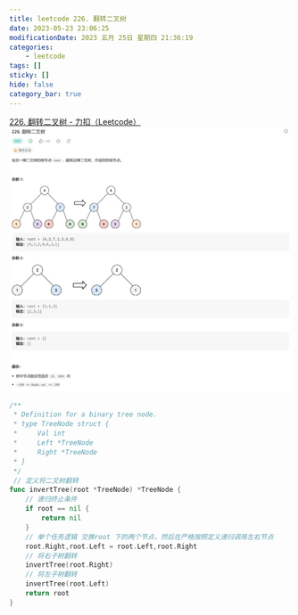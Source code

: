 ```yaml
---
title: leetcode 226. 翻转二叉树
date: 2023-05-23 23:06:25
modificationDate: 2023 五月 25日 星期四 21:36:19
categories: 
	- leetcode
tags: []
sticky: []
hide: false
category_bar: true
---
```


[226. 翻转二叉树 - 力扣（Leetcode）](https://leetcode.cn/problems/invert-binary-tree/description/)
![](../../imgs/Pasted%20image%2020230523230644.png)


```go
/**
 * Definition for a binary tree node.
 * type TreeNode struct {
 *     Val int
 *     Left *TreeNode
 *     Right *TreeNode
 * }
 */
 // 定义将二叉树翻转
func invertTree(root *TreeNode) *TreeNode {
    // 递归终止条件
    if root == nil {
        return nil
    }
    // 单个任务逻辑 交换root 下的两个节点，然后在严格按照定义递归调用左右节点
    root.Right,root.Left = root.Left,root.Right 
    // 将右子树翻转
    invertTree(root.Right)
    // 将左子树翻转
    invertTree(root.Left)
    return root
}

```

